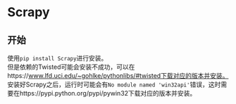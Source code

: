 # Scrapy

## 开始
使用`pip install Scrapy`进行安装。  
但是依赖的Twisted可能会安装不成功，可以在https://www.lfd.uci.edu/~gohlke/pythonlibs/#twisted下载对应的版本并安装。  
安装好Scrapy之后，运行时可能会有`No module named 'win32api'`错误，这时需要在https://pypi.python.org/pypi/pywin32下载对应的版本并安装。  

